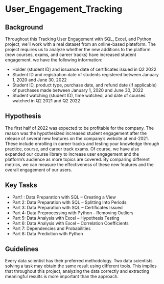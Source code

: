 # User_Engagement_Tracking
## Background
Throughout this Tracking User Engagement with SQL, Excel, and Python project, we’ll work with a real dataset from an online-based plateform. The project requires us to analyze whether the new additions to the platform (new courses, exams, and career tracks) have increased student engagement.
we have the following information:
- Holder (student ID) and issuance date of certificates issued in Q2 2022
- Student ID and registration date of students registered between January 1, 2020 and June 30, 2022
- Student ID, product type, purchase date, and refund date (if applicable) of purchases made between January 1, 2020 and June 30, 2022
- Student watching (student ID), time watched, and date of courses watched in Q2 2021 and Q2 2022
## Hypothesis
The first half of 2022 was expected to be profitable for the company. The reason was the hypothesized increased student engagement after the release of several new features on the company’s website at end-2021. These include enrolling in career tracks and testing your knowledge through practice, course, and career track exams. Of course, we have also expanded our course library to increase user engagement and the platform’s audience as more topics are covered. By comparing different metrics, we can measure the effectiveness of these new features and the overall engagement of our users.

## Key Tasks
- Part1 : Data Preparation with SQL – Creating a View
- Part 2: Data Preparation with SQL – Splitting Into Periods
- Part 3: Data Preparation with SQL – Certificates Issued
- Part 4: Data Preprocessing with Python – Removing Outliers
- Part 5: Data Analysis with Excel – Hypothesis Testing
- Part 6: Data Analysis with Excel – Correlation Coefficients
- Part 7: Dependencies and Probabilities
- Part 8: Data Prediction with Python

## Guidelines
Every data scientist has their preferred methodology. Two data scientists solving a task may obtain the same result using different tools. This implies that throughout this project, analyzing the data correctly and extracting meaningful results is more important than the approach.

